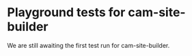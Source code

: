 # Playground tests for cam-site-builder
We are still awaiting the first test run for cam-site-builder.

